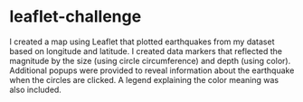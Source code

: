 # leaflet-challenge

I created a map using Leaflet that plotted earthquakes from my dataset based on longitude and latitude.  I created data markers that reflected the magnitude by the size (using circle circumference) and depth (using color).  Additional popups were provided to reveal information about the earthquake when the circles are clicked.  A legend explaining the color meaning was also included.  
